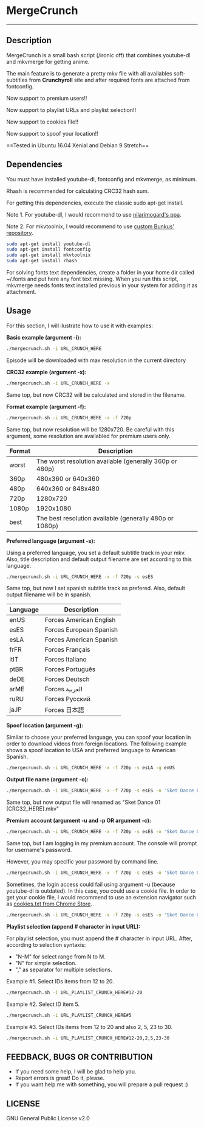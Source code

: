 # MergeCrunch

***

## Description

MergeCrunch is a small bash script (/ironic off) that combines youtube-dl and mkvmerge for getting anime.

The main feature is to generate a pretty mkv file with all availables soft-subtitles from **Crunchyroll** site and after required fonts are attached from fontconfig.

Now support to premium users!!

Now support to playlist URLs and playlist selection!!

Now support to cookies file!!

Now support to spoof your location!!

==Tested in Ubuntu 16.04 Xenial and Debian 9 Stretch==

## Dependencies

You must have installed youtube-dl, fontconfig and mkvmerge, as minimum.

Rhash is recommended for calculating CRC32 hash sum.

For getting this dependencies, execute the classic sudo apt-get install.

Note 1. For youtube-dl, I would recommend to use [nilarimogard's ppa](https://launchpad.net/~nilarimogard/+archive/ubuntu/webupd8).

Note 2. For mkvtoolnix, I would recommend to use [custom Bunkus' repository](https://www.bunkus.org/videotools/mkvtoolnix/downloads.html#ubuntu).

```sh
sudo apt-get install youtube-dl
sudo apt-get install fontconfig
sudo apt-get install mkvtoolnix
sudo apt-get install rhash
```

For solving fonts text dependencies, create a folder in your home dir called ~/.fonts and put here any font text missing.
When you run this script, mkvmerge needs fonts text installed previous in your system for adding it as attachment.

## Usage

For this section, I will ilustrate how to use it with examples:

**Basic example (argument -i):**
```sh
./mergecrunch.sh -i URL_CRUNCH_HERE
```
Episode will be downloaded with max resolution in the current directory

**CRC32 example (argument -x):**
```sh
./mergecrunch.sh -i URL_CRUNCH_HERE -x
```
Same top, but now CRC32 will be calculated and stored in the filename.

**Format example (argument -f):**
```sh
./mergecrunch.sh -i URL_CRUNCH_HERE -x -f 720p
```
Same top, but now resolution will be 1280x720. Be careful with this argument, some resolution are availabled for premium users only.

Format | Description
------ | -----------
worst  | The worst resolution available (generally 360p or 480p)
360p   | 480x360 or 640x360
480p   | 640x360 or 848x480
720p   | 1280x720
1080p  | 1920x1080
best   | The best resolution available (generally 480p or 1080p)

**Preferred language (argument -s):**

Using a preferred language, you set a default subtitle track in your mkv. Also, title description and default output filename are set according to this language.

```sh
./mergecrunch.sh -i URL_CRUNCH_HERE -x -f 720p -s esES
```
Same top, but now I set spanish subtitle track as prefered.  Also, default output filename will be in spanish.

Language | Description
-------- | -----------
enUS     | Forces American English
esES     | Forces European Spanish
esLA     | Forces American Spanish
frFR     | Forces Français
itIT     | Forces Italiano
ptBR     | Forces Português
deDE     | Forces Deutsch
arME     | Forces العربية
ruRU     | Forces Русский
jaJP     | Forces 日本語


**Spoof location (argument -g):**

Similar to choose your preferred language, you can spoof your location in order to download videos from foreign locations. The following example shows a spoof location to USA and preferred language to American Spanish.

```sh
./mergecrunch.sh -i URL_CRUNCH_HERE -x -f 720p -s esLA -g enUS
```

**Output file name (argument -o):**
```sh
./mergecrunch.sh -i URL_CRUNCH_HERE -x -f 720p -s esES -o 'Sket Dance 01.mkv'
```
Same top, but now output file will renamed as "Sket Dance 01 [CRC32_HERE].mkv"


**Premium account (argument -u and -p OR argument -c):**
```sh
./mergecrunch.sh -i URL_CRUNCH_HERE -x -f 720p -s esES -o 'Sket Dance 01.mkv' -u BeardOverflow
```
Same top, but I am logging in my premium account. The console will prompt for username's password.

However, you may specific your password by command line.
```sh
./mergecrunch.sh -i URL_CRUNCH_HERE -x -f 720p -s esES -o 'Sket Dance 01.mkv' -u BeardOverflow -p mysecretpassword
```

Sometimes, the login access could fail using argument -u (because youtube-dl is outdated). In this case, you could use a cookie file. In order to get your cookie file, I would recommend to use an extension navigator such as [cookies.txt from Chrome Store](https://chrome.google.com/webstore/detail/cookiestxt/njabckikapfpffapmjgojcnbfjonfjfg).
```sh
./mergecrunch.sh -i URL_CRUNCH_HERE -x -f 720p -s esES -o 'Sket Dance 01.mkv' -c cookies.txt
```

**Playlist selection (append # character in input URL):**

For playlist selection, you must append the # character in input URL. After, according to selection syntaxis:
- "N-M" for select range from N to M.
- "N" for simple selection.
- "," as separator for multiple selections.

Example #1. Select IDs items from 12 to 20.
```sh
./mergecrunch.sh -i URL_PLAYLIST_CRUNCH_HERE#12-20
```

Example #2. Select ID item 5.
```sh
./mergecrunch.sh -i URL_PLAYLIST_CRUNCH_HERE#5
```

Example #3. Select IDs items from 12 to 20 and also 2, 5, 23 to 30.
```sh
./mergecrunch.sh -i URL_PLAYLIST_CRUNCH_HERE#12-20,2,5,23-30
```


## FEEDBACK, BUGS OR CONTRIBUTION
- If you need some help, I will be glad to help you.
- Report errors is great! Do it, please.
- If you want help me with something, you will prepare a pull request :)

## LICENSE
GNU General Public License v2.0



